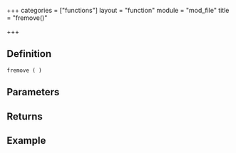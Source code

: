 +++
categories = ["functions"]
layout = "function"
module = "mod_file"
title = "fremove()"

+++

## Definition

    fremove ( )

## Parameters

## Returns

## Example
